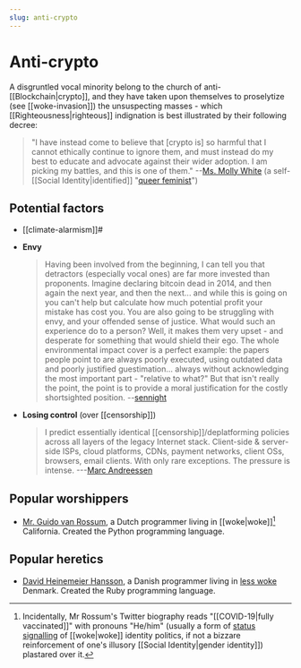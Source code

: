 ```yaml
---
slug: anti-crypto
---
```


# Anti-crypto

A disgruntled vocal minority belong to the church of anti-[[Blockchain|crypto]], and they have taken upon themselves to proselytize (see [[woke-invasion]]) the unsuspecting masses - which [[Righteousness|righteous]] indignation is best illustrated by their following decree:

> "I have instead come to believe that [crypto is] so harmful that I cannot ethically continue to ignore them, and must instead do my best to educate and advocate against their wider adoption. I am picking my battles, and this is one of them." --[Ms. Molly White](https://archive.ph/WRUba) (a self-[[Social Identity|identified]] "[queer feminist](https://archive.ph/KTYAt)")

## Potential factors

- [[climate-alarmism]]#
- **Envy**

  > Having been involved from the beginning, I can tell you that detractors (especially vocal ones) are far more invested than proponents. Imagine declaring bitcoin dead in 2014, and then again the next year, and then the next... and while this is going on you can't help but calculate how much potential profit your mistake has cost you. You are also going to be struggling with envy, and your offended sense of justice. What would such an experience do to a person? Well, it makes them very upset - and desperate for something that would shield their ego. The whole environmental impact cover is a perfect example: the papers people point to are always poorly executed, using outdated data and poorly justified guestimation... always without acknowledging the most important part - "relative to what?" But that isn't really the point, the point is to provide a moral justification for the costly shortsighted position. --[sennight](https://news.ycombinator.com/item?id=31011937)

- **Losing control** (over [[censorship]])

  > I predict essentially identical [[censorship]]/deplatforming policies across all layers of the legacy Internet stack. Client-side & server-side ISPs, cloud platforms, CDNs, payment networks, client OSs, browsers, email clients. With only rare exceptions. The pressure is intense. ---[Marc Andreessen](https://twitter.com/elonmusk/status/1516470730136952833)

## Popular worshippers

- [Mr. Guido van Rossum](https://twitter.com/gvanrossum/status/1508959260905918465), a Dutch programmer living in [[woke|woke]][^rossum] California. Created the Python programming language. 

[^rossum]: Incidentally, Mr Rossum's Twitter biography reads "[[COVID-19|fully vaccinated]]" with pronouns "He/him" (usually a form of [status signalling](https://twitter.com/robkhenderson/status/1101164598365966342?lang=en) of [[woke|woke]] identity politics, if not a bizzare reinforcement of one's illusory [[Social Identity|gender identity]]) plastared over it.

## Popular heretics

- [David Heinemeier Hansson](https://world.hey.com/dhh/i-was-wrong-we-need-crypto-587ccb03), a Danish programmer living in [less woke](https://twitter.com/dhh/status/1456142961008418817) Denmark. Created the Ruby programming language.
